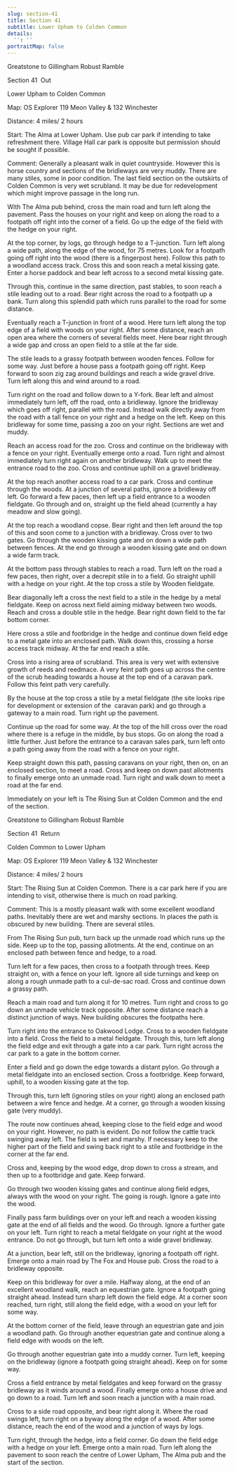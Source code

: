 ```yaml
---
slug: section-41
title: Section 41
subtitle: Lower Upham to Colden Common
details:
  '': ''
portraitMap: false
---
```

Greatstone to Gillingham Robust Ramble

Section 41  Out

Lower Upham to Colden Common

Map: OS Explorer 119 Meon Valley & 132 Winchester

Distance: 4 miles/ 2 hours

Start: The Alma at Lower Upham. Use pub car park if intending to take refreshment there. Village Hall car park is opposite but permission should be sought if possible.

Comment: Generally a pleasant walk in quiet countryside. However this is horse country and sections of the bridleways are very muddy. There are many stiles, some in poor condition. The last field section on the outskirts of Colden Common is very wet scrubland. It may be due for redevelopment which might improve passage in the long run.

With The Alma pub behind, cross the main road and turn left along the pavement. Pass the houses on your right and keep on along the road to a footpath off right into the corner of a field. Go up the edge of the field with the hedge on your right.

At the top corner, by logs, go through hedge to a T-junction. Turn left along a wide path, along the edge of the wood, for 75 metres. Look for a footpath going off right into the wood (there is a fingerpost here). Follow this path to a woodland access track. Cross this and soon reach a metal kissing gate. Enter a horse paddock and bear left across to a second metal kissing gate.

Through this, continue in the same direction, past stables, to soon reach a stile leading out to a road. Bear right across the road to a footpath up a bank. Turn along this splendid path which runs parallel to the road for some distance.

Eventually reach a T-junction in front of a wood. Here turn left along the top edge of a field with woods on your right. After some distance, reach an open area where the corners of several fields meet. Here bear right through a wide gap and cross an open field to a stile at the far side.

The stile leads to a grassy footpath between wooden fences. Follow for some way. Just before a house pass a footpath going off right. Keep forward to soon zig zag around buildings and reach a wide gravel drive. Turn left along this and wind around to a road.

Turn right on the road and follow down to a Y-fork. Bear left and almost immediately turn left, off the road, onto a bridleway. Ignore the bridleway which goes off right, parallel with the road. Instead walk directly away from the road with a tall fence on your right and a hedge on the left. Keep on this bridleway for some time, passing a zoo on your right. Sections are wet and muddy.

Reach an access road for the zoo. Cross and continue on the bridleway with a fence on your right. Eventually emerge onto a road. Turn right and almost immediately turn right again on another bridleway. Walk up to meet the entrance road to the zoo. Cross and continue uphill on a gravel bridleway.

At the top reach another access road to a car park. Cross and continue through the woods. At a junction of several paths, ignore a bridleway off left. Go forward a few paces, then left up a field entrance to a wooden fieldgate. Go through and on, straight up the field ahead (currently a hay meadow and slow going).

At the top reach a woodland copse. Bear right and then left around the top of this and soon come to a junction with a bridleway. Cross over to two gates. Go through the wooden kissing gate and on down a wide path between fences. At the end go through a wooden kissing gate and on down a wide farm track.

At the bottom pass through stables to reach a road. Turn left on the road a few paces, then right, over a decrepit stile in to a field. Go straight uphill with a hedge on your right. At the top cross a stile by Wooden fieldgate.

Bear diagonally left a cross the next field to a stile in the hedge by a metal fieldgate. Keep on across next field aiming midway between two woods. Reach and cross a double stile in the hedge. Bear right down field to the far bottom corner.

Here cross a stile and footbridge in the hedge and continue down field edge to a metal gate into an enclosed path. Walk down this, crossing a horse access track midway. At the far end reach a stile.

Cross into a rising area of scrubland. This area is very wet with extensive growth of reeds and reedmace. A very feint path goes up across the centre of the scrub heading towards a house at the top end of a caravan park. Follow this feint path very carefully.

By the house at the top cross a stile by a metal fieldgate (the site looks ripe for development or extension of the  caravan park) and go through a gateway to a main road. Turn right up the pavement.

Continue up the road for some way. At the top of the hill cross over the road where there is a refuge in the middle, by bus stops. Go on along the road a little further. Just before the entrance to a caravan sales park, turn left onto a path going away from the road with a fence on your right.

Keep straight down this path, passing caravans on your right, then on, on an enclosed section, to meet a road. Cross and keep on down past allotments to finally emerge onto an unmade road. Turn right and walk down to meet a road at the far end.

Immediately on your left is The Rising Sun at Colden Common and the end of the section.

Greatstone to Gillingham Robust Ramble

Section 41  Return

Colden Common to Lower Upham

Map: OS Explorer 119 Meon Valley & 132 Winchester

Distance: 4 miles/ 2 hours

Start: The Rising Sun at Colden Common. There is a car park here if you are intending to visit, otherwise there is much on road parking.

Comment: This is a mostly pleasant walk with some excellent woodland paths. Inevitably there are wet and marshy sections. In places the path is obscured by new building. There are several stiles.

From The Rising Sun pub, turn back up the unmade road which runs up the side. Keep up to the top, passing allotments. At the end, continue on an enclosed path between fence and hedge, to a road.

Turn left for a few paces, then cross to a footpath through trees. Keep straight on, with a fence on your left. Ignore all side turnings and keep on along a rough unmade path to a cul-de-sac road. Cross and continue down a grassy path.

Reach a main road and turn along it for 10 metres. Turn right and cross to go down an unmade vehicle track opposite. After some distance reach a distinct junction of ways. New building obscures the footpaths here.

Turn right into the entrance to Oakwood Lodge. Cross to a wooden fieldgate into a field. Cross the field to a metal fieldgate. Through this, turn left along the field edge and exit through a gate into a car park. Turn right across the car park to a gate in the bottom corner.

Enter a field and go down the edge towards a distant pylon. Go through a metal fieldgate into an enclosed section. Cross a footbridge. Keep forward, uphill, to a wooden kissing gate at the top.

Through this, turn left (ignoring stiles on your right) along an enclosed path between a wire fence and hedge. At a corner, go through a wooden kissing gate (very muddy).

The route now continues ahead, keeping close to the field edge and wood on your right. However, no path is evident. Do not follow the cattle track swinging away left. The field is wet and marshy. If necessary keep to the higher part of the field and swing back right to a stile and footbridge in the corner at the far end.

Cross and, keeping by the wood edge, drop down to cross a stream, and then up to a footbridge and gate. Keep forward.

Go through two wooden kissing gates and continue along field edges, always with the wood on your right. The going is rough. Ignore a gate into the wood.

Finally pass farm buildings over on your left and reach a wooden kissing gate at the end of all fields and the wood. Go through. Ignore a further gate on your left. Turn right to reach a metal fieldgate on your right at the wood entrance. Do not go through, but turn left onto a wide gravel bridleway.

At a junction, bear left, still on the bridleway, ignoring a footpath off right. Emerge onto a main road by The Fox and House pub. Cross the road to a bridleway opposite.

Keep on this bridleway for over a mile. Halfway along, at the end of an excellent woodland walk, reach an equestrian gate. Ignore a footpath going straight ahead. Instead turn sharp left down the field edge. At a corner soon reached, turn right, still along the field edge, with a wood on your left for some way.

At the bottom corner of the field, leave through an equestrian gate and join a woodland path. Go through another equestrian gate and continue along a field edge with woods on the left.

Go through another equestrian gate into a muddy corner. Turn left, keeping on the bridleway (ignore a footpath going straight ahead). Keep on for some way.

Cross a field entrance by metal fieldgates and keep forward on the grassy bridleway as it winds around a wood. Finally emerge onto a house drive and go down to a road. Turn left and soon reach a junction with a main road.

Cross to a side road opposite, and bear right along it. Where the road swings left, turn right on a byway along the edge of a wood. After some distance, reach the end of the wood and a junction of ways by logs.

Turn right, through the hedge, into a field corner. Go down the field edge with a hedge on your left. Emerge onto a main road. Turn left along the pavement to soon reach the centre of Lower Upham, The Alma pub and the start of the section.
